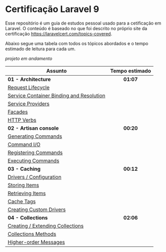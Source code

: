 # Certificação Laravel 9

Esse repositório é um guia de estudos pessoal usado para a cetificação em Laravel.
O conteúdo é baseado no que foi descrito no próprio site da certificação https://laravelcert.com/topics-covered.

Abaixo segue uma tabela com todos os tópicos abordados e o tempo estimado de leitura para cada um.

*projeto em andamento*

| Assunto                                                                                                                   | Tempo estimado |
|---------------------------------------------------------------------------------------------------------------------------|:--------------:|
| **01 - Architecture**                                                                                                     |   **01:07**    |
| <a href="https://laravel.com/docs/9.x/lifecycle" target="_blank">Request Lifecycle</a>                                    |
| <a href="https://laravel.com/docs/9.x/container" target="_blank">Service Container Binding and Resolution</a>             |
| <a href="https://laravel.com/docs/9.x/providers" target="_blank">Service Providers</a>                                    |
| <a href="https://laravel.com/docs/9.x/facades" target="_blank">Facades</a>                                                |
| <a href="https://laravel.com/docs/9.x/" target="_blank">HTTP Verbs</a>                                                    |
| **02 - Artisan console**                                                                                                  |   **00:20**    |
| <a href="https://laravel.com/docs/9.x/artisan#generating-commands" target="_blank">Generating Commands</a>                |
| <a href="https://laravel.com/docs/9.x/artisan#command-io" target="_blank">Command I/O</a>                                 |
| <a href="https://laravel.com/docs/9.x/artisan#registering-commands" target="_blank">Registering Commands</a>              |
| <a href="https://laravel.com/docs/9.x/artisan#programmatically-executing-commands" target="_blank">Executing Commands</a> |
| **03 - Caching**                                                                                                          |   **00:12**    |
| <a href="https://laravel.com/docs/9.x/cache#configuration" target="_blank">Drivers / Configuration</a>                    |
| <a href="https://laravel.com/docs/9.x/cache#storing-items-in-the-cache" target="_blank">Storing Items</a>                 |
| <a href="https://laravel.com/docs/9.x/cache#retrieving-items-from-the-cache" target="_blank">Retrieving Items</a>         |
| <a href="https://laravel.com/docs/9.x/cache#cache-tags" target="_blank">Cache Tags</a>                                    |
| <a href="https://laravel.com/docs/9.x/cache#adding-custom-cache-drivers" target="_blank">Creating Custom Drivers</a>      |
| **04 - Collections**                                                                                                      |   **02:06**    |
| <a href="https://laravel.com/docs/9.x/collections#introduction" target="_blank">Creating / Extending Collections</a>      |
| <a href="https://laravel.com/docs/9.x/collections#available-methods" target="_blank">Collections Methods</a>              |
| <a href="https://laravel.com/docs/9.x/collections#higher-order-messages" target="_blank">Higher-order Messages</a>              |